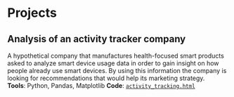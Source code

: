 # Projects
## Analysis of an activity tracker company
A hypothetical company that manufactures health-focused smart products asked to analyze smart device usage data in order to gain insight on how people already use smart devices. By using this information the company is looking for recommendations that would help its marketing strategy.  
**Tools**: Python, Pandas, Matplotlib
**Code**: [`activity_tracking.html`](https://antonio-cln.github.io/Projects/activity_tracking/activity_tracking.html) 
